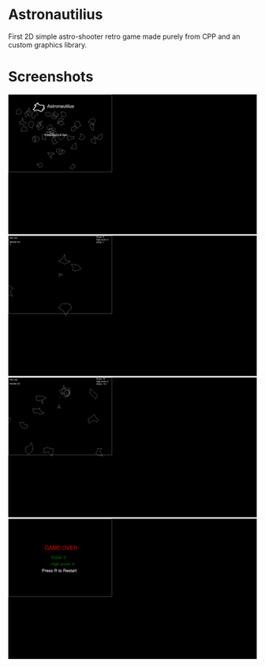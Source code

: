 # Astronautilius

First 2D simple astro-shooter retro game made purely from CPP and an custom graphics library.

# Screenshots
![image info](./preview/screenshots/preview_intro.png)
![image info](./preview/screenshots/preview_gameplay_1.png)
![image info](./preview/screenshots/preview_gameplay_2.png)
![image info](./preview/screenshots/preview_end.png)